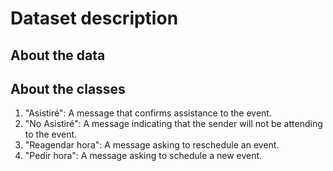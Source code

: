 # Dataset description

## About the data

## About the classes

1. "Asistiré": A message that confirms assistance to the event.
2. "No Asistiré": A message indicating that the sender will not be attending to the event.
3. "Reagendar hora": A message asking to reschedule an event.
4. "Pedir hora": A message asking to schedule a new event.
